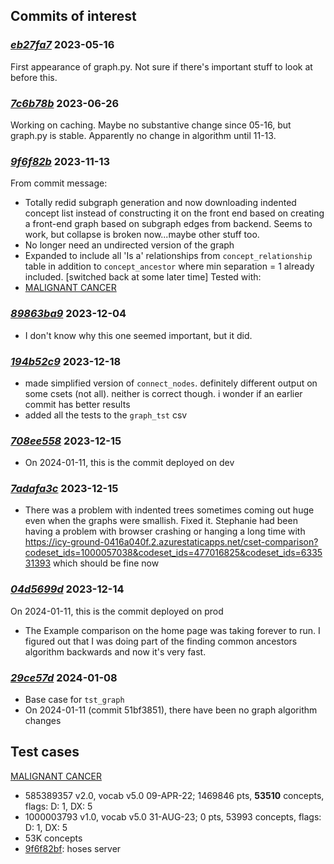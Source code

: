 
## Commits of interest

### _[eb27fa7](https://github.com/jhu-bids/TermHub/commit/eb27fa7)_ 2023-05-16
First appearance of graph.py. Not sure if there's important stuff to look at
before this.


### _[7c6b78b](https://github.com/jhu-bids/TermHub/commit/7c6b78b)_ 2023-06-26
Working on caching. Maybe no substantive change since 05-16, but graph.py is
stable. Apparently no change in algorithm until 11-13.


### _[9f6f82b](https://github.com/jhu-bids/TermHub/commit/9f6f82b)_ 2023-11-13
From commit message:
  - Totally redid subgraph generation and now downloading indented concept
    list instead of constructing it on the front end based on creating a
    front-end graph based on subgraph edges from backend. Seems to work,
    but collapse is broken now...maybe other stuff too.
  - No longer need an undirected version of the graph
  - Expanded to include all 'Is a' relationships from `concept_relationship`
    table in addition to `concept_ancestor` where min separation = 1 already
    included. [switched back at some later time]
Tested with:
  - [MALIGNANT CANCER](#malignant-cancer)


### _[89863ba9](https://github.com/jhu-bids/TermHub/commit/89863ba9)_ 2023-12-04
  - I don't know why this one seemed important, but it did.


### _[194b52c9](https://github.com/jhu-bids/TermHub/commit/194b52c9)_ 2023-12-18
  - made simplified version of `connect_nodes`. definitely different output
    on some csets (not all). neither is correct though. i wonder if an
    earlier commit has better results
  - added all the tests to the `graph_tst` csv

### _[708ee558](https://github.com/jhu-bids/TermHub/commit/708ee558)_ 2023-12-15
  - On 2024-01-11, this is the commit deployed on dev


### _[7adafa3c](https://github.com/jhu-bids/TermHub/commit/7adafa3c)_ 2023-12-15
  - There was a problem with indented trees sometimes coming out huge
    even when the graphs were smallish. Fixed it. Stephanie had been
    having a problem with browser crashing or hanging a long time with
    https://icy-ground-0416a040f.2.azurestaticapps.net/cset-comparison?codeset_ids=1000057038&codeset_ids=477016825&codeset_ids=633531393
    which should be fine now


### _[04d5699d](https://github.com/jhu-bids/TermHub/commit/04d5699d)_ 2023-12-14
On 2024-01-11, this is the commit deployed on prod
  - The Example comparison on the
    home page was taking forever to run. I figured out
    that I was doing part of the finding common ancestors
    algorithm backwards and now it's very fast.


### _[29ce57d](https://github.com/jhu-bids/TermHub/commit/29ce57d)_ 2024-01-08
  - Base case for `tst_graph`
  - On 2024-01-11 (commit 51bf3851), there have been no graph algorithm changes


## Test cases

[MALIGNANT CANCER](http://localhost:3000/cset-comparison?codeset_ids=585389357&codeset_ids=1000003793)
  - 585389357 v2.0, vocab v5.0 09-APR-22; 1469846 pts, **53510** concepts, flags: D: 1, DX: 5
  - 1000003793 v1.0, vocab v5.0 31-AUG-23; 0 pts, 53993 concepts, flags: D: 1, DX: 5
  - 53K concepts
  - [9f6f82bf](#9f6f82bf): hoses server
